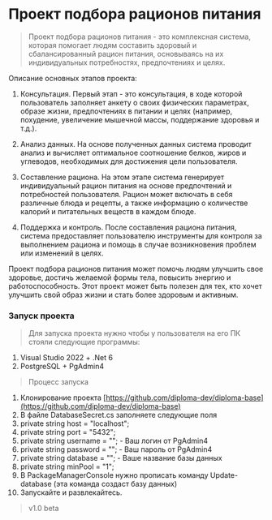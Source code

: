 #  Проект подбора рационов питания 
> Проект подбора рационов питания - это комплексная система, которая помогает людям составить здоровый и сбалансированный рацион питания, основываясь на их индивидуальных потребностях, предпочтениях и целях.

Описание основных этапов проекта:

1. Консультация. Первый этап - это консультация, в ходе которой пользователь заполняет анкету о своих физических параметрах, образе жизни, предпочтениях в питании и целях (например, похудение, увеличение мышечной массы, поддержание здоровья и т.д.).

2. Анализ данных. На основе полученных данных система проводит анализ и вычисляет оптимальное соотношение белков, жиров и углеводов, необходимых для достижения цели пользователя.

3. Составление рациона. На этом этапе система генерирует индивидуальный рацион питания на основе предпочтений и потребностей пользователя. Рацион может включать в себя различные блюда и рецепты, а также информацию о количестве калорий и питательных веществ в каждом блюде.

4. Поддержка и контроль. После составления рациона питания, система предоставляет пользователю инструменты для контроля за выполнением рациона и помощь в случае возникновения проблем или изменений в целях.

Проект подбора рационов питания может помочь людям улучшить свое здоровье, достичь желаемой формы тела, повысить энергию и работоспособность. Этот проект может быть полезен для тех, кто хочет улучшить свой образ жизни и стать более здоровым и активным.


### Запуск проекта
> Для запуска проекта нужно чтобы у пользователя на его ПК стояли следующие программы: 

1. Visual Studio 2022 + .Net 6
2. PostgreSQL + PgAdmin4

> Процесс запуска
1. Клонирование проекта  [https://github.com/diploma-dev/diploma-base](https://github.com/diploma-dev/diploma-base)
2. В файле DatabaseSecret.cs заполняете следующие поля
3. private string host = "localhost";
4. private string port = "5432";
5. private string username = ""; - Ваш логин от PgAdmin4
6. private string password = ""; - Ваш пароль от PgAdmin4
7. private string database = ""; - Ваше название базы данных
8. private string minPool = "1";    
9. В PackageManagerConsole нужно прописать команду Update-database (эта команда создаст базу данных)
10. Запускайте и развлекайтесь. 


> v1.0 beta
